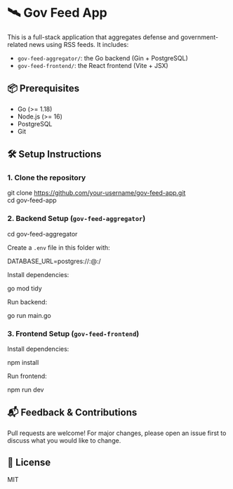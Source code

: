# 🛰️ Gov Feed App

This is a full-stack application that aggregates defense and government-related news using RSS feeds. It includes:

- `gov-feed-aggregator/`: the Go backend (Gin + PostgreSQL)
- `gov-feed-frontend/`: the React frontend (Vite + JSX)

## 📦 Prerequisites

- Go (>= 1.18)
- Node.js (>= 16)
- PostgreSQL
- Git

## 🛠️ Setup Instructions

### 1. Clone the repository

git clone https://github.com/your-username/gov-feed-app.git  
cd gov-feed-app

### 2. Backend Setup (`gov-feed-aggregator`)

cd gov-feed-aggregator

Create a `.env` file in this folder with:

DATABASE_URL=postgres://<user>:<password>@<host>:<port>/<dbname>  

Install dependencies:

go mod tidy

Run backend:

go run main.go

### 3. Frontend Setup (`gov-feed-frontend`)

Install dependencies:

npm install

Run frontend:

npm run dev


## 📬 Feedback & Contributions

Pull requests are welcome! For major changes, please open an issue first to discuss what you would like to change.

## 🔐 License

MIT
